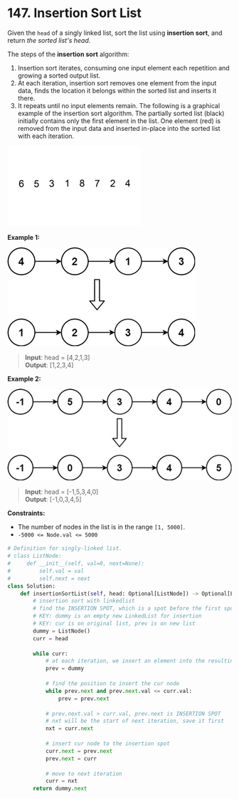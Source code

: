# 147. Insertion Sort List


Given the `head` of a singly linked list, sort the list using **insertion sort**, and return *the sorted list's head*.

The steps of the **insertion sort** algorithm:

1. Insertion sort iterates, consuming one input element each repetition and growing a sorted output list.
2. At each iteration, insertion sort removes one element from the input data, finds the location it belongs within the sorted list and inserts it there.
3. It repeats until no input elements remain.
The following is a graphical example of the insertion sort algorithm. The partially sorted list (black) initially contains only the first element in the list. One element (red) is removed from the input data and inserted in-place into the sorted list with each iteration.

![Insertion-sort-example-300px.gif](../../Images/147-1.gif)
 

**Example 1:**

![img.png](../../Images/147-2.png)

>**Input**: head = [4,2,1,3]  
**Output**: [1,2,3,4]  


**Example 2:**

![img_1.png](../../Images/147-3.png)

>**Input**: head = [-1,5,3,4,0]  
**Output**: [-1,0,3,4,5]  
 

**Constraints:**

* The number of nodes in the list is in the range `[1, 5000]`.
* `-5000 <= Node.val <= 5000`


```python
# Definition for singly-linked list.
# class ListNode:
#     def __init__(self, val=0, next=None):
#         self.val = val
#         self.next = next
class Solution:
    def insertionSortList(self, head: Optional[ListNode]) -> Optional[ListNode]:
        # insertion sort with linkedlist
        # find the INSERTION SPOT, which is a spot before the first spot bigger than cur.val
        # KEY: dummy is an empty new LinkedList for insertion
        # KEY: cur is on original list, prev is on new list
        dummy = ListNode()
        curr = head

        while curr:
            # at each iteration, we insert an element into the resulting list
            prev = dummy

            # find the position to insert the cur node
            while prev.next and prev.next.val <= curr.val:
                prev = prev.next
            
            # prev.next.val > curr.val, prev.next is INSERTION SPOT
            # nxt will be the start of next iteration, save it first
            nxt = curr.next
            
            # insert cur node to the insertion spot
            curr.next = prev.next
            prev.next = curr

            # move to next iteration
            curr = nxt
        return dummy.next
```